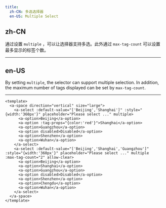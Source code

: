```yaml
title:
  zh-CN: 多选选择器
  en-US: Multiple Select
```

## zh-CN

通过设置 `multiple` ，可以让选择器支持多选。此外通过 `max-tag-count` 可以设置最多显示的标签个数。

---

## en-US

By setting `multiple`, the selector can support multiple selection. In addition, the maximum number of tags displayed can be set by `max-tag-count`.

---

```vue
<template>
  <a-space direction="vertical" size="large">
    <a-select :default-value="['Beijing','Shanghai']" :style="{width:'360px'}" placeholder="Please select ..." multiple>
      <a-option>Beijing</a-option>
      <a-option :tag-props="{color:'red'}">Shanghai</a-option>
      <a-option>Guangzhou</a-option>
      <a-option disabled>Disabled</a-option>
      <a-option>Shenzhen</a-option>
      <a-option>Wuhan</a-option>
    </a-select>
    <a-select :default-value="['Beijing','Shanghai','Guangzhou']" :style="{width:'360px'}" placeholder="Please select ..." multiple :max-tag-count="2" allow-clear>
      <a-option>Beijing</a-option>
      <a-option>Shanghai</a-option>
      <a-option>Guangzhou</a-option>
      <a-option disabled>Disabled</a-option>
      <a-option>Shenzhen</a-option>
      <a-option>Chengdu</a-option>
      <a-option>Wuhan</a-option>
    </a-select>
  </a-space>
</template>
```
